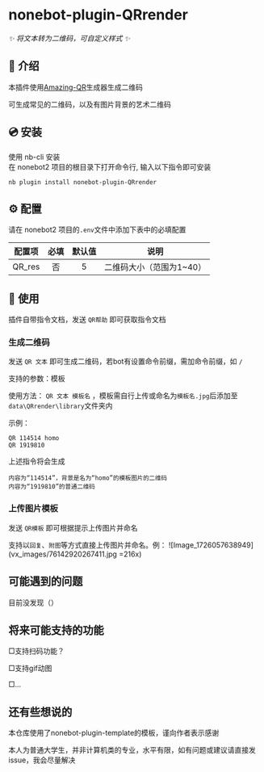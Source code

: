 # nonebot-plugin-QRrender

_✨ 将文本转为二维码，可自定义样式 ✨_




## 📖 介绍

本插件使用[Amazing-QR](https://github.com/x-hw/amazing-qr)生成器生成二维码

可生成常见的二维码，以及有图片背景的艺术二维码

## 💿 安装


<summary>使用 nb-cli 安装</summary>
在 nonebot2 项目的根目录下打开命令行, 输入以下指令即可安装

    nb plugin install nonebot-plugin-QRrender



## ⚙️ 配置
请在 nonebot2 项目的`.env`文件中添加下表中的必填配置

| 配置项  | 必填 | 默认值 |          说明           |
| :----: | :--: | :----: | :--------------------: |
| QR_res |  否  |   5    | 二维码大小（范围为1~40） |



## 🎉 使用
插件自带指令文档，发送 `QR帮助` 即可获取指令文档

### 生成二维码
发送 `QR 文本` 即可生成二维码，若bot有设置命令前缀，需加命令前缀，如 `/`

支持的参数：模板

使用方法： `QR 文本 模板名` ，模板需自行上传或命名为`模板名.jpg`后添加至`data\QRrender\library`文件夹内

示例：
```
QR 114514 homo
QR 1919810
```
上述指令将会生成
```
内容为“114514”，背景是名为“homo”的模板图片的二维码
内容为“1919810”的普通二维码
```

### 上传图片模板
发送 `QR模板` 即可根据提示上传图片并命名

支持以`回复`、`附图`等方式直接上传图片并命名。例：
![Image_1726057638949](vx_images/76142920267411.jpg =216x)

## 可能遇到的问题

目前没发现（）


## 将来可能支持的功能

□支持扫码功能？

□支持gif动图

□...

## 还有些想说的
本仓库使用了nonebot-plugin-template的模板，谨向作者表示感谢

本人为普通大学生，并非计算机类的专业，水平有限，如有问题或建议请直接发issue，我会尽量解决

